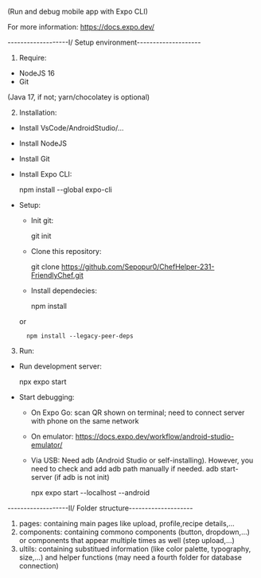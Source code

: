 (Run and debug mobile app with Expo CLI)

For more information: https://docs.expo.dev/

-------------------I/ Setup environment--------------------

1. Require:
- NodeJS 16
- Git

(Java 17, if not; yarn/chocolatey is optional)

2. Installation:

- Install VsCode/AndroidStudio/...
- Install NodeJS
- Install Git
- Install Expo CLI: 

    npm install --global expo-cli
    
- Setup:
    + Init git: 

        git init

    + Clone this repository:

        git clone https://github.com/Sepopur0/ChefHelper-231-FriendlyChef.git 

    + Install dependecies:

        npm install 

    or 

        npm install --legacy-peer-deps

3. Run:
- Run development server: 

    npx expo start

- Start debugging:
    + On Expo Go: scan QR shown on terminal; need to connect server with phone on the same network
    + On emulator: https://docs.expo.dev/workflow/android-studio-emulator/
    + Via USB: Need adb (Android Studio or self-installing). However, you need to check and add adb path manually if needed.
        adb start-server (if adb is not init)

        npx expo start --localhost --android

-------------------II/ Folder structure--------------------

1. pages: containing main pages like upload, profile,recipe details,...
2. components: containing commono components (button, dropdown,...) or components that appear multiple times as well (step upload,...)
3. ultils: containing substitued information (like color palette, typography, size,...) and helper functions
(may need a fourth folder for database connection)
